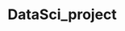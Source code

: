 # DataSci_project

<!-- DH general comments

- This empty readme doesn't do anything. Give an introduction to the project and some setup instructions, as necessary. 

- Your EDA skips most of Peng and Matsui's checklist, and doesn't give any exposition.  What are these data?  Why are we looking at them?  What do we expect to see?  Is that what we see? 
-->

